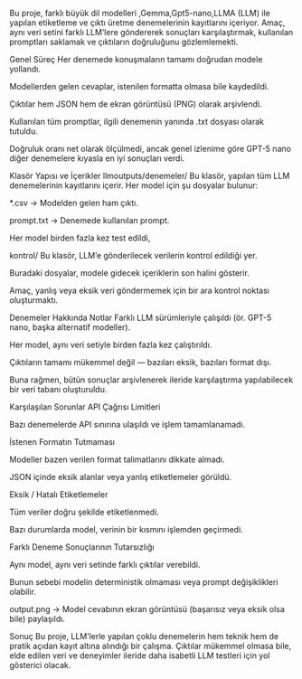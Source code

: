 Bu proje, farklı büyük dil modelleri ,Gemma,Gpt5-nano,LLMA (LLM) ile yapılan etiketleme ve çıktı üretme denemelerinin kayıtlarını içeriyor.
Amaç, aynı veri setini farklı LLM’lere göndererek sonuçları karşılaştırmak, kullanılan promptları saklamak ve çıktıların doğruluğunu gözlemlemekti.

Genel Süreç
Her denemede konuşmaların tamamı doğrudan modele yollandı.

Modellerden gelen cevaplar, istenilen formatta olmasa bile kaydedildi.

Çıktılar hem JSON hem de ekran görüntüsü (PNG) olarak arşivlendi.

Kullanılan tüm promptlar, ilgili denemenin yanında .txt dosyası olarak tutuldu.

Doğruluk oranı net olarak ölçülmedi, ancak genel izlenime göre GPT-5 nano diğer denemelere kıyasla en iyi sonuçları verdi.

Klasör Yapısı ve İçerikler
llmoutputs/denemeler/
Bu klasör, yapılan tüm LLM denemelerinin kayıtlarını içerir.
Her model için şu dosyalar bulunur:

*.csv → Modelden gelen ham çıktı.

prompt.txt → Denemede kullanılan prompt.

Her model birden fazla kez test edildi,

kontrol/
Bu klasör, LLM’e gönderilecek verilerin kontrol edildiği yer.

Buradaki dosyalar, modele gidecek içeriklerin son halini gösterir.

Amaç, yanlış veya eksik veri göndermemek için bir ara kontrol noktası oluşturmaktı.

Denemeler Hakkında Notlar
Farklı LLM sürümleriyle çalışıldı (ör. GPT-5 nano, başka alternatif modeller).

Her model, aynı veri setiyle birden fazla kez çalıştırıldı.

Çıktıların tamamı mükemmel değil — bazıları eksik, bazıları format dışı.

Buna rağmen, bütün sonuçlar arşivlenerek ileride karşılaştırma yapılabilecek bir veri tabanı oluşturuldu.

Karşılaşılan Sorunlar
API Çağrısı Limitleri

Bazı denemelerde API sınırına ulaşıldı ve işlem tamamlanamadı.

İstenen Formatın Tutmaması

Modeller bazen verilen format talimatlarını dikkate almadı.

JSON içinde eksik alanlar veya yanlış etiketlemeler görüldü.

Eksik / Hatalı Etiketlemeler

Tüm veriler doğru şekilde etiketlenmedi.

Bazı durumlarda model, verinin bir kısmını işlemden geçirmedi.

Farklı Deneme Sonuçlarının Tutarsızlığı

Aynı model, aynı veri setinde farklı çıktılar verebildi.

Bunun sebebi modelin deterministik olmaması veya prompt değişiklikleri olabilir.

output.png → Model cevabının ekran görüntüsü (başarısız veya eksik olsa bile) paylaşıldı.

Sonuç
Bu proje, LLM’lerle yapılan çoklu denemelerin hem teknik hem de pratik açıdan kayıt altına alındığı bir çalışma.
Çıktılar mükemmel olmasa bile, elde edilen veri ve deneyimler ileride daha isabetli LLM testleri için yol gösterici olacak.
